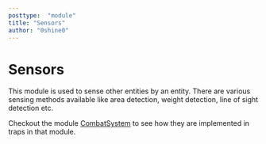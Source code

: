 ```yaml
---
posttype:  "module"  
title: "Sensors"
author: "0shine0"
---
```

# Sensors

This module is used to sense other entities by an entity.
There are various sensing methods available like area detection, weight detection, line of sight detection etc.

Checkout the module [CombatSystem](https://github.com/Terasology/CombatSystem) to see how they are implemented in traps in that module.
